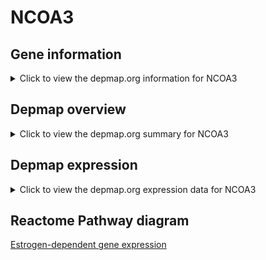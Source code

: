 <h1>NCOA3</h1>

<h2>Gene information</h2>
<details>
  <summary>Click to view the depmap.org information for NCOA3</summary>
  <iframe src="https://depmap.org/portal/gene/NCOA3?tab=about" style="border:none;width:100%;height:800px"></iframe>
</details>

<h2>Depmap overview</h2>
<details>
  <summary>Click to view the depmap.org summary for NCOA3</summary>
  <iframe src="https://depmap.org/portal/gene/NCOA3?tab=overview" style="border:none;width:100%;height:800px"></iframe>
</details>

<h2>Depmap expression</h2>
<details>
  <summary>Click to view the depmap.org expression data for NCOA3</summary>
  <iframe src="https://depmap.org/portal/gene/NCOA3?tab=characterization" style="border:none;width:100%;height:800px"></iframe>
</details>



<h2>Reactome Pathway diagram</h2>
<a href="https://reactome.org/PathwayBrowser/#/R-HSA-9018519" target="_BLANK">Estrogen-dependent gene expression</a>




